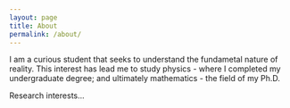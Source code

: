 ```yaml
---
layout: page
title: About
permalink: /about/
---
```


I am a curious student that seeks to understand the fundametal nature of reality. This interest has lead me to study physics - where I completed my undergraduate degree; and ultimately mathematics - the field of my Ph.D. 

Research interests...